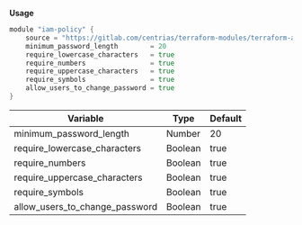 **Usage**
```go
module "iam-policy" {
    source = "https://gitlab.com/centrias/terraform-modules/terraform-aws-security.git/iam-policy"
    minimum_password_length        = 20
    require_lowercase_characters   = true
    require_numbers                = true
    require_uppercase_characters   = true
    require_symbols                = true
    allow_users_to_change_password = true
}
```


|Variable|Type|Default|
|--------|-----|-----------|
|minimum_password_length|Number|20|
|require_lowercase_characters|Boolean|true|
|require_numbers|Boolean|true|
|require_uppercase_characters|Boolean|true|
|require_symbols|Boolean|true|
|allow_users_to_change_password|Boolean|true|